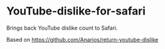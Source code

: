 # YouTube-dislike-for-safari
Brings back YouTube dislike count to Safari.

Based on https://github.com/Anarios/return-youtube-dislike
